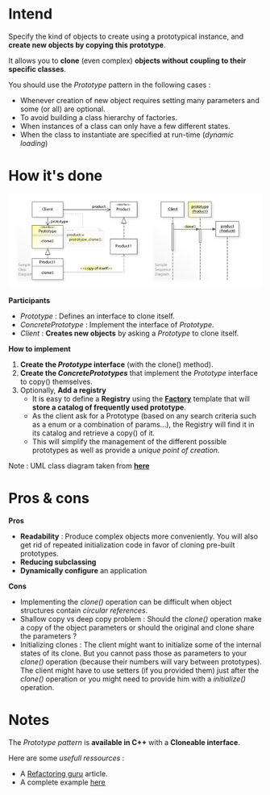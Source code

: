 # Intend

Specify the kind of objects to create using a prototypical instance, and **create new objects by copying this prototype**.

It allows you to **clone** (even complex) **objects without coupling 
to their specific classes**.

You should use the _Prototype_ pattern in the following cases :
 - Whenever creation of new object requires setting many parameters and some (or all) are optional.
 - To avoid building a class hierarchy of factories.
 - When instances of a class can only have a few different states.
 - When the class to instantiate are specified at run-time (_dynamic loading_)

# How it's done

![UML](UML.jpg)

**Participants**

 - _Prototype_ : Defines an interface to clone itself.
 - _ConcretePrototype_ : Implement the interface of _Prototype_.
 - _Client_ : **Creates new objects** by asking a _Prototype_ to clone itself.

**How to implement**

 1. __Create the *Prototype* interface__ (with the clone() method).
 2. __Create the *ConcretePrototypes*__ that implement the _Prototype_ interface to copy() themselves.
 3. Optionally, __Add a registry__
    - It is easy to define a **Registry** using the [**Factory**](../factory-method/README.md) template that will **store a catalog of frequently used prototype**.
    - As the client ask for a Prototype (based on any search criteria such as a enum or a combination of params...), the Registry will find it in its catalog and retrieve a copy() of it.
    - This will simplify the management of the different possible prototypes as well as provide a _unique point of creation_.

Note : UML class diagram taken from [**here**](https://upload.wikimedia.org/wikipedia/commons/c/c4/W3sDesign_Prototype_Design_Pattern_UML.jpg)

# Pros & cons

**Pros**
 - __Readability__ : Produce complex objects more conveniently.
 You will also get rid of repeated initialization code in favor of cloning pre-built prototypes.
 - __Reducing subclassing__
 - __Dynamically configure__ an application

**Cons**
 - Implementing the _clone()_ operation can be difficult when object structures contain _circular references_.
 - Shallow copy vs deep copy problem : Should the _clone()_ operation make a copy of the object parameters or should the original and clone share the parameters ?
 - Initializing clones : The client might want to initialize some of the internal states of its clone. But you cannot pass those as parameters to your _clone()_ operation (because their numbers will vary between prototypes).
 The client might have to use setters (if you provided them) just after the _clone()_ operation or you might need to provide him with a _initialize()_ operation.

# Notes

The _Prototype pattern_ is **available in C++** with a **Cloneable interface**.

Here are some _usefull ressources_ :
 - A [Refactoring guru](https://refactoring.guru/design-patterns/prototype/cpp/example) article.
 - A complete example [here](http://www.vishalchovatiya.com/builder-design-pattern-in-modern-cpp/)

